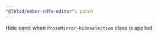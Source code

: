 ```yaml
---
"@lblod/ember-rdfa-editor": patch
---
```


Hide caret when `ProseMirror-hideselection` class is applied
